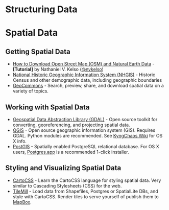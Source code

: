 Structuring Data
================



# Spatial Data
## Getting Spatial Data
* [How to Download Open Street Map (OSM) and Natural Earth Data](https://github.com/nvkelso/geo-how-to/wiki/Getting-started:-DATA) -  **[Tutorial]** by Nathaniel V. Kelso ([@nvkelso](https://github.com/nvkelso))
* [National Historic Geographic Information System (NHGIS)](https://www.nhgis.org/) - Historic Census and other demographic data, including geographic boundaries
* [GeoCommons](http://geocommons.com/) - Search, preview, share, and download spatial data on a variety of topics.

## Working with Spatial Data
* [Geospatial Data Abstraction Library (GDAL)](http://www.gdal.org/) - Open source toolkit for converting, georeferencing, and projecting spatial data.
* [QGIS](http://www.qgis.org/en/site/) - Open source geographic information system (GIS). Requires GDAL. Python modules are recommended. See [KyngChaos Wiki](http://www.qgis.org/en/site/) for OS X info.
* [PostGIS](http://postgis.net/) - Spatially enabled PostgreSQL relational database. For OS X users, [Postgres.app](http://postgresapp.com/) is a recommended 1-click installer.

## Styling and Visualizing Spatial Data
* [CartoCSS](https://www.mapbox.com/tilemill/docs/manual/carto/) - Learn the CartoCSS language for styling spatial data. Very similar to Cascading Stylesheets (CSS) for the web.
* [TileMill](http://www.mapbox.com/tilemill) - Load data from Shapefiles, Postgres or SpatialLite DBs, and style with CartoCSS. Render tiles to serve yourself of publish them to [MapBox](http://www.mapbox.com).
